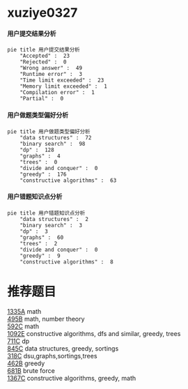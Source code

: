 # xuziye0327

<!-- tabs:start -->



#### **用户提交结果分析**

```mermaid
pie title 用户提交结果分析
    "Accepted" :  23
    "Rejected" :  0
    "Wrong answer" :  49
    "Runtime error" :  3
    "Time limit exceeded" :  23
    "Memory limit exceeded" :  1
    "Compilation error" :  1
    "Partial" :  0
```

#### **用户做题类型偏好分析**

```mermaid
pie title 用户做题类型偏好分析
    "data structures" :  72
    "binary search" :  98
    "dp" :  128
    "graphs" :  4
    "trees" :  0
    "divide and conquer" :  0
    "greedy" :  176
    "constructive algorithms" :  63
```
#### **用户错题知识点分析**

```mermaid
pie title 用户错题知识点分析
    "data structures" :  2
    "binary search" :  3
    "dp" :  3
    "graphs" :  60
    "trees" :  2
    "divide and conquer" :  0
    "greedy" :  9
    "constructive algorithms" :  8
```



<!-- tabs:end -->
# 推荐题目
[1335A](https://codeforces.com/contest/1335/problem/A)		math		  
[495B](https://codeforces.com/contest/495/problem/B)		math,
                        number theory		  
[592C](https://codeforces.com/contest/592/problem/C)		math		  
[1092E](https://codeforces.com/contest/1092/problem/E)		constructive algorithms,
                        dfs and similar,
                        greedy,
                        trees		  
[711C](https://codeforces.com/contest/711/problem/C)		dp		  
[845C](https://codeforces.com/contest/845/problem/C)		data structures,
                        greedy,
                        sortings		  
[318C](https://codeforces.com/contest/318/problem/C)		dsu,graphs,sortings,trees		  
[462B](https://codeforces.com/contest/462/problem/B)		greedy		  
[681B](https://codeforces.com/contest/681/problem/B)		brute force		  
[1367C](https://codeforces.com/contest/1367/problem/C)		constructive algorithms,
                        greedy,
                        math		  
